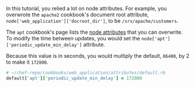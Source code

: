 In this tutorial, you relied a lot on node attributes. For example, you overwrote the `apache2` cookbook's document root attribute, `node['web_application']['docroot_dir']`, to be <code class="file-path">/srv/apache/customers</code>.

The `apt` cookbook's page lists the [node attributes](https://supermarket.chef.io/cookbooks/apt#attributes) that you can overwrite. To modify the time between updates, you would set the `node['apt']['periodic_update_min_delay']` attribute.

Because this value is in seconds, you would multiply the default, `86400`, by 2 to make it `172800`.

```ruby
# ~/chef-repo/cookbooks/web_application/attributes/default.rb
default['apt']['periodic_update_min_delay'] = 172800
```
